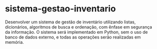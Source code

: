# sistema-gestao-inventario
Desenvolver um sistema de gestão de inventário utilizando listas, dicionários, algoritmos de busca e ordenação, com  ênfase em segurança da informação. O sistema será implementado em Python, sem o uso de banco de dados externo, e  todas as operações serão realizadas em memória.
